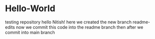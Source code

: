 # Hello-World
testing repository
hello Nitish!
here  we created the new branch readme-edits now we commit this code into the readme branch 
then after we commit into main branch

